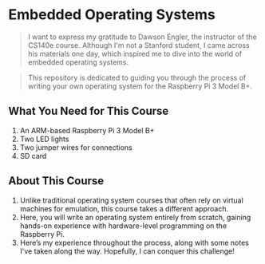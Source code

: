 # Embedded Operating Systems
> I want to express my gratitude to Dawson Engler, the instructor of the CS140e course. Although I'm not a Stanford student, I came across his materials one day, which inspired me to dive into the world of embedded operating systems.

> This repository is dedicated to guiding you through the process of writing your own operating system for the Raspberry Pi 3 Model B+.

## What You Need for This Course
1. An ARM-based Raspberry Pi 3 Model B+
2. Two LED lights
3. Two jumper wires for connections
4. SD card

## About This Course
1. Unlike traditional operating system courses that often rely on virtual machines for emulation, this course takes a different approach.
2. Here, you will write an operating system entirely from scratch, gaining hands-on experience with hardware-level programming on the Raspberry Pi.
3. Here’s my experience throughout the process, along with some notes I've taken along the way. Hopefully, I can conquer this challenge!

